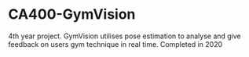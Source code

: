 # CA400-GymVision
4th year project. GymVision utilises pose estimation to analyse and give feedback on users gym technique in real time. Completed in 2020
